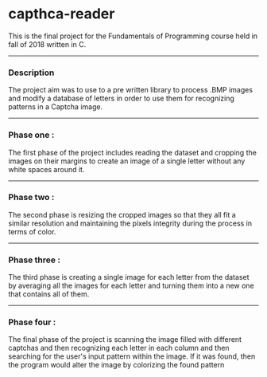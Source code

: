 # capthca-reader
This is the final project for the Fundamentals of Programming course held in fall of 2018 written in C.
___
### Description
The project aim was to use to a pre written library to process .BMP images and modify a database of letters in order to use them for recognizing patterns in a Captcha image.
___
### Phase one :
The first phase of the project includes reading the dataset and cropping the images on their margins to create an image of a single letter without any white spaces around it.
___
### Phase two :
The second phase is resizing the cropped images so that they all fit a similar resolution and maintaining the pixels integrity during the process in terms of color.
___
### Phase three :
The third phase is creating a single image for each letter from the dataset by averaging all the images for each letter and turning them into a new one that contains all of them.
___
### Phase four :
The final phase of the project is scanning the image filled with different captchas and then recognizing each letter in each column and then searching for the user's input pattern within the image. If it was found, then the program would alter the image by colorizing the found pattern
